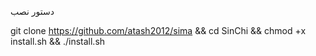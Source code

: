 دستور نصب

git clone https://github.com/atash2012/sima && cd SinChi && chmod +x install.sh && ./install.sh

